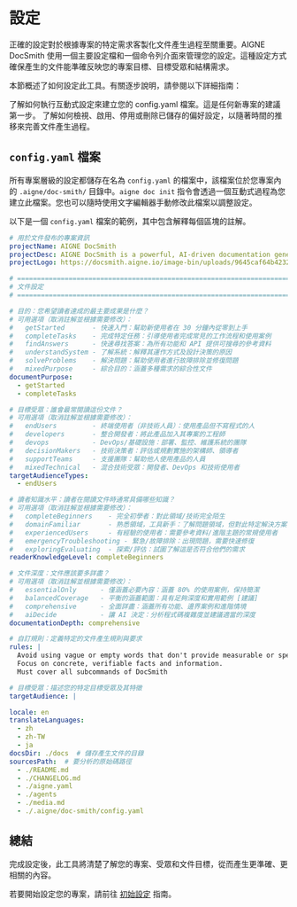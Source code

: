 # 設定

正確的設定對於根據專案的特定需求客製化文件產生過程至關重要。AIGNE DocSmith 使用一個主要設定檔和一個命令列介面來管理您的設定。這種設定方式確保產生的文件能準確反映您的專案目標、目標受眾和結構需求。

本節概述了如何設定此工具。有關逐步說明，請參閱以下詳細指南：

<x-cards>
  <x-card data-title="初始設定" data-icon="lucide:settings-2" data-href="/configuration/initial-setup">了解如何執行互動式設定來建立您的 config.yaml 檔案。這是任何新專案的建議第一步。</x-card>
  <x-card data-title="管理偏好設定" data-icon="lucide:list-checks" data-href="/configuration/managing-preferences">了解如何檢視、啟用、停用或刪除已儲存的偏好設定，以隨著時間的推移來完善文件產生過程。</x-card>
</x-cards>

## `config.yaml` 檔案

所有專案層級的設定都儲存在名為 `config.yaml` 的檔案中，該檔案位於您專案內的 `.aigne/doc-smith/` 目錄中。`aigne doc init` 指令會透過一個互動式過程為您建立此檔案。您也可以隨時使用文字編輯器手動修改此檔案以調整設定。

以下是一個 `config.yaml` 檔案的範例，其中包含解釋每個區塊的註解。

```yaml Example config.yaml icon=logos:yaml
# 用於文件發布的專案資訊
projectName: AIGNE DocSmith
projectDesc: AIGNE DocSmith is a powerful, AI-driven documentation generation tool built on the AIGNE Framework. It automates the creation of detailed, structured, and multi-language documentation directly from your source code.
projectLogo: https://docsmith.aigne.io/image-bin/uploads/9645caf64b4232699982c4d940b03b90.svg

# =============================================================================
# 文件設定
# =============================================================================

# 目的：您希望讀者達成的最主要成果是什麼？
# 可用選項（取消註解並根據需要修改）：
#   getStarted       - 快速入門：幫助新使用者在 30 分鐘內從零到上手
#   completeTasks    - 完成特定任務：引導使用者完成常見的工作流程和使用案例
#   findAnswers      - 快速尋找答案：為所有功能和 API 提供可搜尋的參考資料
#   understandSystem - 了解系統：解釋其運作方式及設計決策的原因
#   solveProblems    - 解決問題：幫助使用者進行故障排除並修復問題
#   mixedPurpose     - 綜合目的：涵蓋多種需求的綜合性文件
documentPurpose:
  - getStarted
  - completeTasks

# 目標受眾：誰會最常閱讀這份文件？
# 可用選項（取消註解並根據需要修改）：
#   endUsers         - 終端使用者（非技術人員）：使用產品但不寫程式的人
#   developers       - 整合開發者：將此產品加入其專案的工程師
#   devops           - DevOps/基礎設施：部署、監控、維護系統的團隊
#   decisionMakers   - 技術決策者：評估或規劃實施的架構師、領導者
#   supportTeams     - 支援團隊：幫助他人使用產品的人員
#   mixedTechnical   - 混合技術受眾：開發者、DevOps 和技術使用者
targetAudienceTypes:
  - endUsers

# 讀者知識水平：讀者在閱讀文件時通常具備哪些知識？
# 可用選項（取消註解並根據需要修改）：
#   completeBeginners    - 完全初學者：對此領域/技術完全陌生
#   domainFamiliar       - 熟悉領域，工具新手：了解問題領域，但對此特定解決方案不熟
#   experiencedUsers     - 有經驗的使用者：需要參考資料/進階主題的常規使用者
#   emergencyTroubleshooting - 緊急/故障排除：出現問題，需要快速修復
#   exploringEvaluating  - 探索/評估：試圖了解這是否符合他們的需求
readerKnowledgeLevel: completeBeginners

# 文件深度：文件應該要多詳盡？
# 可用選項（取消註解並根據需要修改）：
#   essentialOnly      - 僅涵蓋必要內容：涵蓋 80% 的使用案例，保持簡潔
#   balancedCoverage   - 平衡的涵蓋範圍：具有足夠深度和實用範例 [建議]
#   comprehensive      - 全面詳盡：涵蓋所有功能、邊界案例和進階情境
#   aiDecide           - 讓 AI 決定：分析程式碼複雜度並建議適當的深度
documentationDepth: comprehensive

# 自訂規則：定義特定的文件產生規則與要求
rules: |
  Avoid using vague or empty words that don't provide measurable or specific details, such as 'intelligently', 'seamlessly', 'comprehensive', or 'high-quality'. Focus on concrete, verifiable facts and information.
  Focus on concrete, verifiable facts and information.
  Must cover all subcommands of DocSmith

# 目標受眾：描述您的特定目標受眾及其特徵
targetAudience: |

locale: en
translateLanguages:
  - zh
  - zh-TW
  - ja
docsDir: ./docs  # 儲存產生文件的目錄
sourcesPath:  # 要分析的原始碼路徑
  - ./README.md
  - ./CHANGELOG.md
  - ./aigne.yaml
  - ./agents
  - ./media.md
  - ./.aigne/doc-smith/config.yaml
```

## 總結

完成設定後，此工具將清楚了解您的專案、受眾和文件目標，從而產生更準確、更相關的內容。

若要開始設定您的專案，請前往 [初始設定](./configuration-initial-setup.md) 指南。